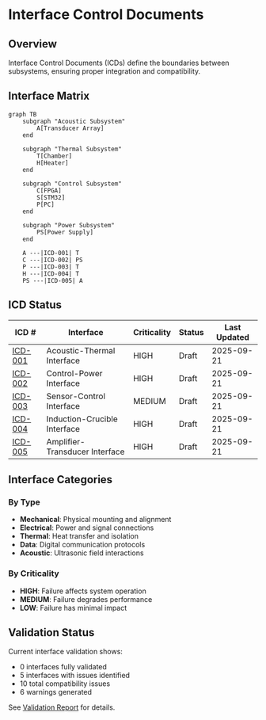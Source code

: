 # Interface Control Documents

## Overview

Interface Control Documents (ICDs) define the boundaries between subsystems, ensuring proper integration and compatibility.

## Interface Matrix

```mermaid
graph TB
    subgraph "Acoustic Subsystem"
        A[Transducer Array]
    end
    
    subgraph "Thermal Subsystem"
        T[Chamber]
        H[Heater]
    end
    
    subgraph "Control Subsystem"
        C[FPGA]
        S[STM32]
        P[PC]
    end
    
    subgraph "Power Subsystem"
        PS[Power Supply]
    end
    
    A ---|ICD-001| T
    C ---|ICD-002| PS
    P ---|ICD-003| T
    H ---|ICD-004| T
    PS ---|ICD-005| A
```

## ICD Status

| ICD # | Interface | Criticality | Status | Last Updated |
|-------|-----------|-------------|--------|--------------|
| [ICD-001](ICD-001.md) | Acoustic-Thermal Interface | HIGH | Draft | 2025-09-21 |
| [ICD-002](ICD-002.md) | Control-Power Interface | HIGH | Draft | 2025-09-21 |
| [ICD-003](ICD-003.md) | Sensor-Control Interface | MEDIUM | Draft | 2025-09-21 |
| [ICD-004](ICD-004.md) | Induction-Crucible Interface | HIGH | Draft | 2025-09-21 |
| [ICD-005](ICD-005.md) | Amplifier-Transducer Interface | HIGH | Draft | 2025-09-21 |

## Interface Categories

### By Type
- **Mechanical**: Physical mounting and alignment
- **Electrical**: Power and signal connections
- **Thermal**: Heat transfer and isolation
- **Data**: Digital communication protocols
- **Acoustic**: Ultrasonic field interactions

### By Criticality
- **HIGH**: Failure affects system operation
- **MEDIUM**: Failure degrades performance
- **LOW**: Failure has minimal impact

## Validation Status

Current interface validation shows:
- 0 interfaces fully validated
- 5 interfaces with issues identified
- 10 total compatibility issues
- 6 warnings generated

See [Validation Report](validation.md) for details.
